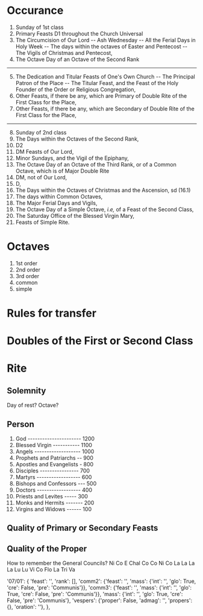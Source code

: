 # Occurance

1. Sunday of 1st class
2. Primary Feasts D1 throughout the Church Universal
3. The Circumcision of Our Lord -- Ash Wednesday -- All the Ferial Days in Holy Week -- The days within the octaves of Easter and Pentecost -- The Vigils of Christmas and Pentecost,
4. The Octave Day of an Octave of the Second Rank
---
5. The Dedication and Titular Feasts of One's Own Church -- The Principal Patron of the Place -- The Titular Feast, and the Feast of the Holy Founder of the Order or Religious Congregation,
6. Other Feasts, if there be any, which are Primary of Double Rite of the First Class for the Place, 
7. Other Feasts, if there be any, which are Secondary of Double Rite of the First Class for the Place, 
---
8. Sunday of 2nd class
9.  The Days within the Octaves of the Second Rank,
10. D2
11. DM Feasts of Our Lord,
12. Minor Sundays, and the Vigil of the Epiphany,
13. The Octave Day of an Octave of the Third Rank, or of a Common Octave, which is of Major Double Rite
14. DM, not of Our Lord,
15. D,
16. The Days within the Octaves of Christmas and the Ascension, sd (16.1) 
17. The days within Common Octaves, 
18. The Major Ferial Days and Vigils,
19. The Octave Day of a Simple Octave, *i.e,* of a Feast of the Second Class,
20. The Saturday Office of the Blessed Virgin Mary,
21. Feasts of Simple Rite.

# Octaves

1. 1st order
2. 2nd order
3. 3rd order
4. common
5. simple

# Rules for transfer

# Doubles of the First or Second Class

# Rite

## Solemnity

Day of rest? Octave?

## Person

1. God ---------------------- 1200
2. Blessed Virgin ----------- 1100
3. Angels ------------------- 1000
4. Prophets and Patriarchs -- 900
5. Apostles and Evangelists - 800
6. Disciples ---------------- 700
7. Martyrs ------------------ 600
8. Bishops and Confessors --- 500
9. Doctors ------------------ 400
10. Priests and Levites ----- 300
11. Monks and Hermits ------- 200
12. Virgins and Widows ------ 100

## Quality of Primary or Secondary Feasts

## Quality of the Proper

How to remember the General Councils?
Ni Co E Chal Co Co
Ni Co La La La La 
Lu Lu Vi Co Flo La Tri Va


'07/01': {
    'feast': '',
    'rank': [],
    'comm2': {'feast': '', 'mass': {'int': '', 'glo': True, 'cre': False, 'pre': 'Communis'}},
    'comm3': {'feast': '', 'mass': {'int': '', 'glo': True, 'cre': False, 'pre': 'Communis'}},
    'mass': {'int': '', 'glo': True, 'cre': False, 'pre': 'Communis'},
    'vespers': {'proper': False, 'admag': '', 'propers': {}, 'oration': ''},
},